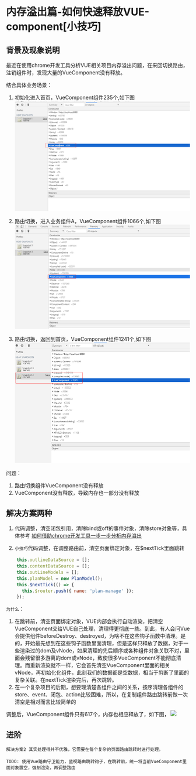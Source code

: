 # 内存溢出篇-如何快速释放VUE-component[小技巧]

## 背景及现象说明
最近在使用chrome开发工具分析VUE相关项目内存溢出问题，在来回切换路由，注销组件时，发现大量的VueComponent没有释放。

结合具体业务场景： 
1. 初始化进入首页，VueComponent组件235个,如下图
![](./images/o-o-1.png)

2. 路由切换，进入业务组件A，VueComponent组件1066个,如下图
![](./images/o-o-2.png)

3. 路由切换，返回到首页，VueComponent组件1241个,如下图
![](./images/o-o-3.png)

问题：

1. 路由切换组件VueComponent没有释放
2. VueComponent没有释放，导致内存也一部分没有释放


## 解决方案两种
1. 代码调整，清空闭包引用，清除bind或off的事件对象，清除store对象等，具体参考
   [如何借助chrome开发工具一步一步分析内存溢出](./README.md)

2. ```小技巧```代码调整，在调整路由前，清空页面绑定对象，在$nextTick里面跳转
```js
    this.outlineDataSource = [];
    this.contentDataSource = [];
    this.outLineModels = [];
    this.planModel = new PlanModel();
    this.$nextTick(() => {
      this.$router.push({ name: 'plan-manage' });
    });
```

```为什么```： 

1. 在跳转前，清空页面绑定对象，VUE内部会执行自动渲染，把清空VueComponent交给VUE自己处理，清理得更彻底一些。到此，有人会问Vue会提供组件beforeDestroy、destroyed，为啥不在这些钩子函数中清理。是的，开始最先想到在这些钩子函数里面清理，但是这样只释放了数据，对于一些渲染过的dom及vNode，如果清理的先后顺序或各种组件对象关联不对，里面会残留很多游离的dom或vNode，致使很多VueComponent不能彻底清理。而重新渲染就不一样，它会首先清空VueComponent里面的相关vNode，再初始化化组件，此刻我们的数据都是空数据，相当于剪断了里面的复杂关联。在nextTick渲染完后，再次跳转。
2. 在一个复杂项目的后期，想要理清楚各组件之间的关系，按序清理各组件的store、event、闭包、action比较困难，所以，在复制组件路由跳转前做一次清空是相对而言比较简单的

调整后，VueComponent组件只有617个，内存也相应释放了，如下图，
![](./images/o-o-4.png)

## 进阶

    解决方案2 其实处理得并不优雅，它需要在每个复杂的页面路由跳转时进行处理。

    TODO: 使用Vue路由守卫能力，监视路由跳转钩子，在跳转前，统一将当前VueComponent里面对象置空，强制渲染，再调整路由